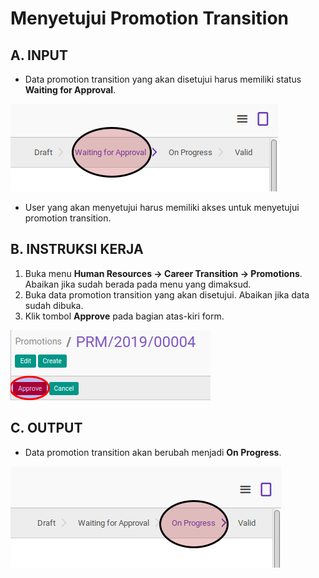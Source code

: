 # Menyetujui Promotion Transition

## A. INPUT

* Data promotion transition yang akan disetujui harus memiliki status **Waiting for Approval**.

![](../../img/promotion-transition/status-waiting-approval.png)

* User yang akan menyetujui harus memiliki akses untuk menyetujui promotion transition.

## B. INSTRUKSI KERJA

1. Buka menu **Human Resources -> Career Transition -> Promotions**. Abaikan jika sudah berada pada menu yang dimaksud.
2. Buka data promotion transition yang akan disetujui. Abaikan jika data sudah dibuka.
3. Klik tombol **Approve** pada bagian atas-kiri form.

![](../../img/promotion-transition/tombol-approve.png)

## C. OUTPUT

* Data promotion transition akan berubah menjadi **On Progress**.

![](../../img/promotion-transition/status-on-progress.png)
